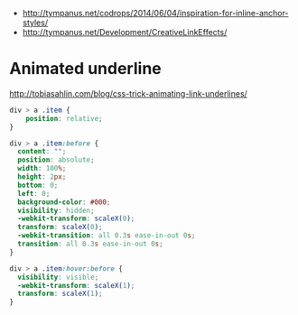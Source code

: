 - http://tympanus.net/codrops/2014/06/04/inspiration-for-inline-anchor-styles/
- http://tympanus.net/Development/CreativeLinkEffects/

# Animated underline
http://tobiasahlin.com/blog/css-trick-animating-link-underlines/

```css
div > a .item {
	position: relative;
}

div > a .item:before {
  content: "";
  position: absolute;
  width: 100%;
  height: 2px;
  bottom: 0;
  left: 0;
  background-color: #000;
  visibility: hidden;
  -webkit-transform: scaleX(0);
  transform: scaleX(0);
  -webkit-transition: all 0.3s ease-in-out 0s;
  transition: all 0.3s ease-in-out 0s;
}

div > a .item:hover:before {
  visibility: visible;
  -webkit-transform: scaleX(1);
  transform: scaleX(1);
}
```
